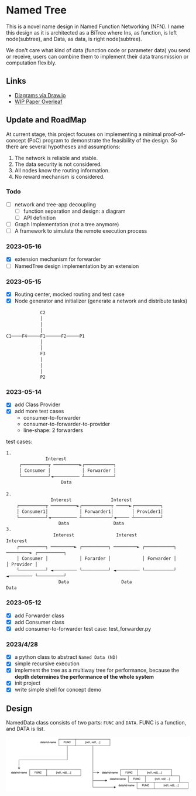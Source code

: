 # Named Tree

This is a novel name design in Named Function Networking (NFN).
I name this design as it is architected as a BiTree
where Ins, as function, is left node(subtree), and Data, as data,
is right node(subtree).

We don't care what kind of data (function code or parameter data) you send or receive,
users can combine them to implement their data transmission or computation flexibly.

## Links

* [Diagrams via Draw.io](https://app.diagrams.net/#G1nzmcPVBrSF1JE2lbRq35dAeH8vkFOqjQ)
* [WIP Paper Overleaf](https://www.overleaf.com/project/642da214b9f6e358612b8dc2)

## Update and RoadMap

At current stage, this project focuses on implementing a minimal proof-of-concept (PoC) program
to demonstrate the feasibility of the design. So there are several hypotheses and assumptions:

1. The network is reliable and stable.
2. The data security is not considered.
3. All nodes know the routing information.
4. No reward mechanism is considered.

### Todo

- [ ] network and tree-app decoupling
    - [ ] function separation and design: a diagram
    - [ ] API definition
- [ ] Graph Implementation (not a tree anymore)
- [ ] A framework to simulate the remote execution process

### 2023-05-16

- [x] extension mechanism for forwarder
- [ ] NamedTree design implementation by an extension

### 2023-05-15

- [x] Routing center, mocked routing and test case
- [x] Node generator and initializer (generate a network and distribute tasks)

```
             C2
             │
             │
             │
C1────F4─────F1──────F2─────P1
             │
             │
             F3
             │
             │
             │
             P2
```

### 2023-05-14

- [x] add Class Provider
- [x] add more test cases
    - consumer-to-forwarder
    - consumer-to-forwarder-to-provider
    - line-shape: 2 forwarders


test cases:

```
1.
               Interest
     ┌──────────┬ ──────────►┌───────────┐
     │ Consumer │            │ Forwarder │
     └──────────┘◄────────── ┴───────────┘
                     Data

2.
                 Interest               Interest
    ┌──────────┬ ──────────►┌───────────┬ ─────►┌──────────┐
    │ Consumer1│            │ Forwarder1│       │ Provider1│
    └──────────┘◄────────── ┴───────────┘◄───── ┴──────────┘
                    Data                 Data
3.
                  Interest                Interest                 Interest
    ┌──────────┐ ─────────► ┌──────────┐ ─────────► ┌───────────┐ ─────────► ┌──────────┐
    │ Consumer │            │ Forarder │            │ Forwarder │            │ Provider │
    └──────────┘ ◄───────── └──────────┘ ◄───────── └───────────┘ ◄───────── └──────────┘
                    Data                    Data                     Data
```

### 2023-05-12

- [x] add Forwarder class
- [x] add Consumer class
- [x] add consumer-to-forwarder test case: test_forwarder.py

### 2023/4/28

- [x] a python class to abstract `Named Data (ND)`
- [x] simple recursive execution
- [x] implement the tree as a multiway tree for performance, because the **depth determines the
  performance of the whole system**
- [x] init project
- [x] write simple shell for concept demo

## Design

NamedData class consists of two parts: `FUNC` and `DATA`.
FUNC is a function, and DATA is list.

![img.png](assets/named-data-class-structure.png)